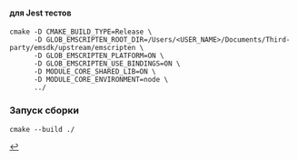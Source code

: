 #### для Jest тестов

```console
cmake -D CMAKE_BUILD_TYPE=Release \
      -D GLOB_EMSCRIPTEN_ROOT_DIR=/Users/<USER_NAME>/Documents/Third-party/emsdk/upstream/emscripten \
      -D GLOB_EMSCRIPTEN_PLATFORM=ON \
      -D GLOB_EMSCRIPTEN_USE_BINDINGS=ON \
      -D MODULE_CORE_SHARED_LIB=ON \
      -D MODULE_CORE_ENVIRONMENT=node \
      ../
```

### Запуск сборки

```console
cmake --build ./
```

[↩️](../README.md)
